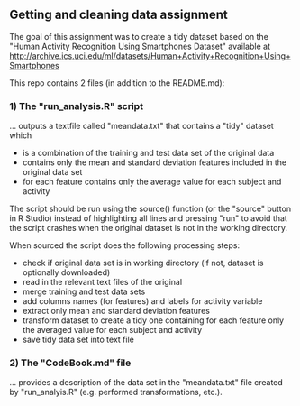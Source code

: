 ## Getting and cleaning data assignment
The goal of this assignment was to create a tidy dataset based on the "Human Activity Recognition Using Smartphones Dataset" available at http://archive.ics.uci.edu/ml/datasets/Human+Activity+Recognition+Using+Smartphones 

This repo contains 2 files (in addition to the README.md):

### 1) The "run_analysis.R"  script 
... outputs a textfile called "meandata.txt" that contains a "tidy" dataset which 
- is a combination of the training and test data set of the original data
- contains only the mean and standard deviation features included in the original data set 
- for each feature contains only the average value for each subject and activity

The script should be run using the source() function (or the "source" button in R Studio) instead of highlighting all lines and pressing "run" to avoid that the script crashes when the original dataset is not in the working directory. 

When sourced the script does the following processing steps:
- check if original data set is in working directory (if not, dataset is optionally downloaded)
- read in the relevant text files of the original
- merge training and test data sets
- add columns names (for features) and labels for activity variable 
- extract only mean and standard deviation features
- transform dataset to create a tidy one containing for each feature only the averaged value for each subject and activity
- save tidy data set into text file

### 2) The "CodeBook.md" file 
... provides a description of the data set in the "meandata.txt" file created by "run_analyis.R" (e.g. performed transformations, etc.).
